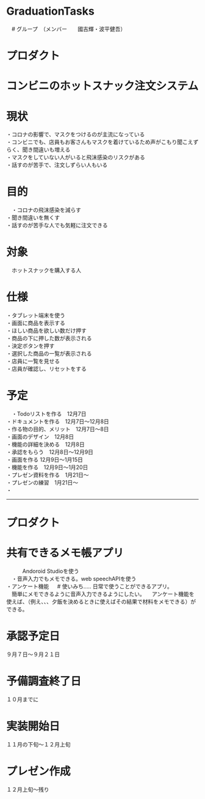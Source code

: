 # GraduationTasks

　# グループ　（メンバー　　國吉輝・波平健吾）
 
 # プロダクト
 
 # コンビニのホットスナック注文システム
 
 # 現状
  ・コロナの影響で、マスクをつけるのが主流になっている  
  ・コンビニでも、店員もお客さんもマスクを着けているため声がこもり聞こえずらく、聞き間違いも増える  
  ・マスクをしていない人がいると飛沫感染のリスクがある  
  ・話すのが苦手で、注文しずらい人もいる  
  
 # 目的
　・コロナの飛沫感染を減らす  
  ・聞き間違いを無くす  
  ・話すのが苦手な人でも気軽に注文できる  
  
 # 対象
 　ホットスナックを購入する人
  
  # 仕様
   ・タブレット端末を使う  
   ・画面に商品を表示する  
   ・ほしい商品を欲しい数だけ押す  
   ・商品の下に押した数が表示される  
   ・決定ボタンを押す  
   ・選択した商品の一覧が表示される  
   ・店員に一覧を見せる  
   ・店員が確認し、リセットをする  
  
 # 予定
 　・Todoリストを作る　12月7日  
   ・ドキュメントを作る　12月7日～12月8日  
   ・作る物の目的、メリット　12月7日～8日  
   ・画面のデザイン　12月8日  
   ・機能の詳細を決める　12月8日  
   ・承認をもらう　12月8日～12月9日  
   ・画面を作る  12月9日～1月15日  
   ・機能を作る　12月9日～1月20日  
   ・プレゼン資料を作る　1月21日～  
   ・プレゼンの練習　1月21日～  
   ・

******************************************************************************
  
   

# プロダクト　

# 共有できるメモ帳アプリ  
　　　Andoroid Studioを使う  
　・音声入力でもメモできる。web speechAPIを使う  
  ・アンケート機能
　 # 使いみち..... 日常で使うことができるアプリ。  
             　簡単にメモできるように音声入力できるようにしたい。
             　アンケート機能を使えば、（例え、、、夕飯を決めるときに使えばその結果で材料をメモできる）ができる。

 # 承認予定日  
 ９月７日〜９月２１日
 # 予備調査終了日　
 １０月までに
 # 実装開始日　 
 １１月の下旬〜１２月上旬
 # プレゼン作成 
 １２月上旬〜残り
  
  
  
  
  
